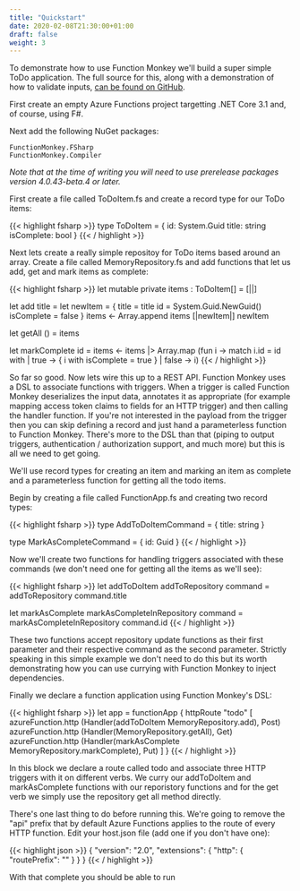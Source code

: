 ```yaml
---
title: "Quickstart"
date: 2020-02-08T21:30:00+01:00
draft: false
weight: 3
---
```


To demonstrate how to use Function Monkey we'll build a super simple ToDo application. The full source for this, along with a demonstration of how to validate inputs, [can be found on GitHub](https://github.com/JamesRandall/FunctionMonkey-ToDo-FSharp).

First create an empty Azure Functions project targetting .NET Core 3.1 and, of course, using F#.

Next add the following NuGet packages:

    FunctionMonkey.FSharp
    FunctionMonkey.Compiler

_Note that at the time of writing you will need to use prerelease packages version 4.0.43-beta.4 or later._

First create a file called ToDoItem.fs and create a record type for our ToDo items:

{{< highlight fsharp >}}
type ToDoItem = {
    id: System.Guid
    title: string
    isComplete: bool
}
{{< / highlight >}}

Next lets create a really simple repositoy for ToDo items based around an array. Create a file called MemoryRepository.fs and add functions that let us add, get and mark items as complete:

{{< highlight fsharp >}}
let mutable private items : ToDoItem[] = [||]

let add title =
    let newItem = {
        title = title
        id = System.Guid.NewGuid()
        isComplete = false
    }
    items <- Array.append items [|newItem|]
    newItem
    
let getAll () = items

let markComplete id =
    items <-
        items
        |> Array.map (fun i -> match i.id = id with
                               | true -> { i with isComplete = true }
                               | false -> i)
{{< / highlight >}}

So far so good. Now lets wire this up to a REST API. Function Monkey uses a DSL to associate functions with triggers. When a trigger is called Function Monkey deserializes the input data, annotates it as appropriate (for example mapping access token claims to fields for an HTTP trigger) and then calling the handler function. If you're not interested in the payload from the trigger then you can skip defining a record and just hand a parameterless function to Function Monkey. There's more to the DSL than that (piping to output triggers, authentication / authorization support, and much more) but this is all we need to get going.

We'll use record types for creating an item and marking an item as complete and a parameterless function for getting all the todo items.

Begin by creating a file called FunctionApp.fs and creating two record types:

{{< highlight fsharp >}}
type AddToDoItemCommand = {
    title: string
}

type MarkAsCompleteCommand = {
    id: Guid
}
{{< / highlight >}}

Now we'll create two functions for handling triggers associated with these commands (we don't need one for getting all the items as we'll see):

{{< highlight fsharp >}}
let addToDoItem addToRepository command =
    addToRepository command.title
    
let markAsComplete markAsCompleteInRepository command =
    markAsCompleteInRepository command.id
{{< / highlight >}}

These two functions accept repository update functions as their first parameter and their respective command as the second parameter. Strictly speaking in this simple example we don't need to do this but its worth demonstrating how you can use currying with Function Monkey to inject dependencies.

Finally we declare a function application using Function Monkey's DSL:

{{< highlight fsharp >}}
let app = functionApp {
    httpRoute "todo" [
        azureFunction.http (Handler(addToDoItem MemoryRepository.add), Post)
        azureFunction.http (Handler(MemoryRepository.getAll), Get)
        azureFunction.http (Handler(markAsComplete MemoryRepository.markComplete), Put)
    ]
}
{{< / highlight >}}

In this block we declare a route called todo and associate three HTTP triggers with it on different verbs. We curry our addToDoItem and markAsComplete functions with our reporistory functions and for the get verb we simply use the repository get all method directly.

There's one last thing to do before running this. We're going to remove the "api" prefix that by default Azure Functions applies to the route of every HTTP function. Edit your host.json file (add one if you don't have one):

{{< highlight json >}}
{
    "version": "2.0",
    "extensions": {
        "http": {
            "routePrefix": ""
        }
    }
}
{{< / highlight >}}

With that complete you should be able to run 